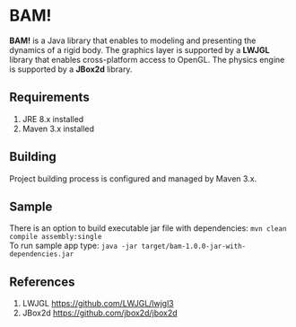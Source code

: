 # BAM!

**BAM!** is a Java library that enables to modeling and presenting the dynamics of a rigid body.
The graphics layer is supported by a **LWJGL** library that enables cross-platform access to OpenGL.
The physics engine is supported by a **JBox2d** library.  

## Requirements
1. JRE 8.x installed
2. Maven 3.x installed

## Building
Project building process is configured and managed by Maven 3.x.

## Sample
There is an option to build executable jar file with dependencies:
```mvn clean compile assembly:single```  
To run sample app type:
```java -jar target/bam-1.0.0-jar-with-dependencies.jar```

## References
1. LWJGL https://github.com/LWJGL/lwjgl3
2. JBox2d https://github.com/jbox2d/jbox2d
